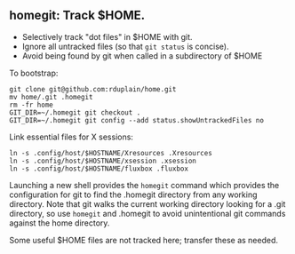 homegit: Track $HOME.
---------------------

* Selectively track "dot files" in $HOME with git.
* Ignore all untracked files (so that `git status` is concise).
* Avoid being found by git when called in a subdirectory of $HOME

To bootstrap:

    git clone git@github.com:rduplain/home.git
    mv home/.git .homegit
    rm -fr home
    GIT_DIR=~/.homegit git checkout .
    GIT_DIR=~/.homegit git config --add status.showUntrackedFiles no

Link essential files for X sessions:

    ln -s .config/host/$HOSTNAME/Xresources .Xresources
    ln -s .config/host/$HOSTNAME/xsession .xsession
    ln -s .config/host/$HOSTNAME/fluxbox .fluxbox

Launching a new shell provides the `homegit` command which provides the
configuration for git to find the .homegit directory from any working
directory. Note that git walks the current working directory looking for a
.git directory, so use `homegit` and .homegit to avoid unintentional git
commands against the home directory.

Some useful $HOME files are not tracked here; transfer these as needed.
